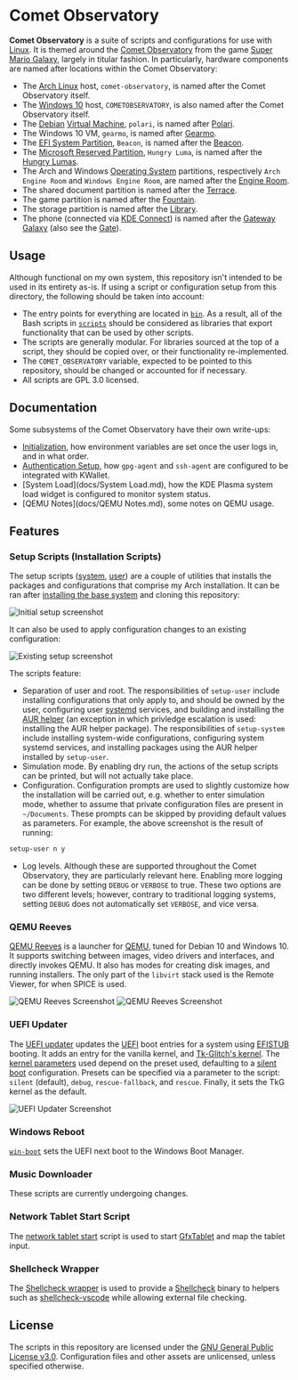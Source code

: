 # Comet Observatory
**Comet Observatory** is a suite of scripts and configurations for use with [Linux](https://en.wikipedia.org/wiki/Linux). It is themed around the [Comet Observatory](https://www.mariowiki.com/Comet_Observatory) from the game [Super Mario Galaxy](https://en.wikipedia.org/wiki/Super_Mario_Galaxy), largely in titular fashion. In particularly, hardware components are named after locations within the Comet Observatory:
- The [Arch Linux](https://www.archlinux.org/) host, `comet-observatory`, is named after the Comet Observatory itself.
- The [Windows 10](https://www.microsoft.com/en-us/windows) host, `COMETOBSERVATORY`, is also named after the Comet Observatory itself.
- The [Debian](https://www.debian.org/) [Virtual Machine](https://en.wikipedia.org/wiki/Virtual_machine), `polari`, is named after [Polari](https://www.mariowiki.com/Polari).
- The Windows 10 VM, `gearmo`, is named after [Gearmo](https://www.mariowiki.com/Gearmo).
- The [EFI System Partition](https://wiki.archlinux.org/index.php/EFI_system_partition), `Beacon`, is named after the [Beacon](https://www.mariowiki.com/Beacon).
- The [Microsoft Reserved Partition](https://en.wikipedia.org/wiki/Microsoft_Reserved_Partition), `Hungry Luma`, is named after the [Hungry Lumas](https://www.mariowiki.com/Hungry_Luma).
- The Arch and Windows [Operating System](https://en.wikipedia.org/wiki/Operating_system) partitions, respectively `Arch Engine Room` and `Windows Engine Room`, are named after the [Engine Room](https://www.mariowiki.com/Engine_Room).
- The shared document partition is named after the [Terrace](https://www.mariowiki.com/Terrace_(Super_Mario_Galaxy)).
- The game partition is named after the [Fountain](https://www.mariowiki.com/Fountain).
- The storage partition is named after the [Library](https://www.mariowiki.com/Library_(Super_Mario_Galaxy)).
- The phone (connected via [KDE Connect](https://community.kde.org/KDEConnect)) is named after the [Gateway Galaxy](https://www.mariowiki.com/Gateway_Galaxy) (also see the [Gate](https://www.mariowiki.com/Gate_(Super_Mario_Galaxy))).

## Usage
Although functional on my own system, this repository isn't intended to be used in its entirety as-is. If using a script or configuration setup from this directory, the following should be taken into account:
- The entry points for everything are located in [`bin`](bin). As a result, all of the Bash scripts in [`scripts`](scripts) should be considered as libraries that export functionality that can be used by other scripts.
- The scripts are generally modular. For libraries sourced at the top of a script, they should be copied over, or their functionality re-implemented.
- The `COMET_OBSERVATORY` variable, expected to be pointed to this repository, should be changed or accounted for if necessary.
- All scripts are GPL 3.0 licensed.

## Documentation
Some subsystems of the Comet Observatory have their own write-ups:
- [Initialization](docs/Init.md), how environment variables are set once the user logs in, and in what order.
- [Authentication Setup](docs/Auth.md), how `gpg-agent` and `ssh-agent` are configured to be integrated with KWallet.
- [System Load](docs/System Load.md), how the KDE Plasma system load widget is configured to monitor system status.
- [QEMU Notes](docs/QEMU Notes.md), some notes on QEMU usage.

## Features

### Setup Scripts (Installation Scripts)
The setup scripts ([system](bin/setup-system), [user](bin/setup-user)) are a couple of utilities that installs the packages and configurations that comprise my Arch installation. It can be ran after [installing the base system](https://wiki.archlinux.org/index.php/Installation_guide) and cloning this repository:

![Initial setup screenshot](docs/setup-initial.jpg)

It can also be used to apply configuration changes to an existing configuration:

![Existing setup screenshot](docs/setup-existing.png)

The scripts feature:
- Separation of user and root. The responsibilities of `setup-user` include installing configurations that only apply to, and should be owned by the user, configuring user [systemd](https://www.freedesktop.org/wiki/Software/systemd/) services, and building and installing the [AUR helper](https://wiki.archlinux.org/index.php/AUR_helpers) (an exception in which privledge escalation is used: installing the AUR helper package). The responsibilities of `setup-system` include installing system-wide configurations, configuring system systemd services, and installing packages using the AUR helper installed by `setup-user`.
- Simulation mode. By enabling dry run, the actions of the setup scripts can be printed, but will not actually take place.
- Configuration. Configuration prompts are used to slightly customize how the installation will be carried out, e.g. whether to enter simulation mode, whether to assume that private configuration files are present in `~/Documents`. These prompts can be skipped by providing default values as parameters. For example, the above screenshot is the result of running:
```sh
setup-user n y
```
- Log levels. Although these are supported throughout the Comet Observatory, they are particularly relevant here. Enabling more logging can be done by setting `DEBUG` or `VERBOSE` to true. These two options are two different levels; however, contrary to traditional logging systems, setting `DEBUG` does not automatically set `VERBOSE`, and vice versa.

### QEMU Reeves
[QEMU Reeves](bin/qemu-reeves) is a launcher for [QEMU](https://www.qemu.org/), tuned for Debian 10 and Windows 10. It supports switching between images, video drivers and interfaces, and directly invokes QEMU. It also has modes for creating disk images, and running installers. The only part of the `libvirt` stack used is the Remote Viewer, for when SPICE is used.

![QEMU Reeves Screenshot](docs/qemu-reeves-deb.png)
![QEMU Reeves Screenshot](docs/qemu-reeves-win.png)

### UEFI Updater
The [UEFI updater](bin/update-efi) updates the [UEFI](https://uefi.org/) boot entries for a system using [EFISTUB](https://wiki.archlinux.org/index.php/EFISTUB) booting. It adds an entry for the vanilla kernel, and [Tk-Glitch's kernel](https://github.com/Tk-Glitch/PKGBUILDS). The [kernel parameters](https://wiki.archlinux.org/index.php/kernel_parameters) used depend on the preset used, defaulting to a [silent boot](https://wiki.archlinux.org/index.php/Silent_boot) configuration. Presets can be specified via a parameter to the script: `silent` (default), `debug`, `rescue-fallback`, and `rescue`. Finally, it sets the TkG kernel as the default.

![UEFI Updater Screenshot](docs/update-efi.png)

### Windows Reboot
[`win-boot`](bin/win-boot) sets the UEFI next boot to the Windows Boot Manager.

### Music Downloader
These scripts are currently undergoing changes.

### Network Tablet Start Script
The [network tablet start](bin/start-network-tablet) script is used to start [GfxTablet](https://rfc2822.github.io/GfxTablet/) and map the tablet input.

### Shellcheck Wrapper
The [Shellcheck wrapper](bin/shellcheck-alt) is used to provide a [Shellcheck](https://github.com/koalaman/shellcheck) binary to helpers such as [shellcheck-vscode](https://marketplace.visualstudio.com/items?itemName=timonwong.shellcheck) while allowing external file checking.

## License
The scripts in this repository are licensed under the [GNU General Public License v3.0](https://www.gnu.org/licenses/gpl-3.0.en.html). Configuration files and other assets are unlicensed, unless specified otherwise.
